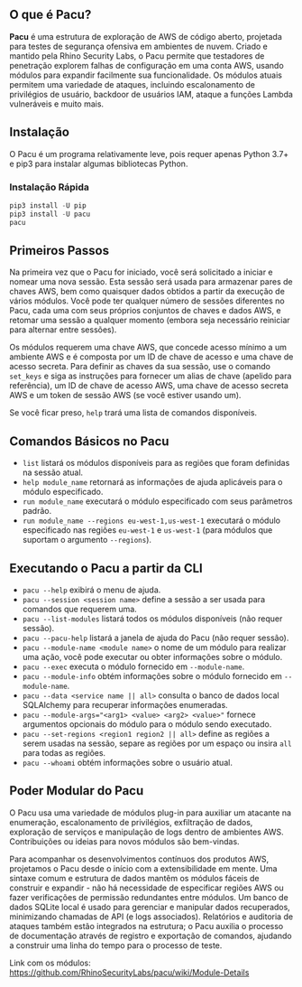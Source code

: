 
## O que é Pacu?

**Pacu** é uma estrutura de exploração de AWS de código aberto, projetada para testes de segurança ofensiva em ambientes de nuvem. Criado e mantido pela Rhino Security Labs, o Pacu permite que testadores de penetração explorem falhas de configuração em uma conta AWS, usando módulos para expandir facilmente sua funcionalidade. Os módulos atuais permitem uma variedade de ataques, incluindo escalonamento de privilégios de usuário, backdoor de usuários IAM, ataque a funções Lambda vulneráveis e muito mais.

## Instalação

O Pacu é um programa relativamente leve, pois requer apenas Python 3.7+ e pip3 para instalar algumas bibliotecas Python.

### Instalação Rápida

``` python
pip3 install -U pip
pip3 install -U pacu
pacu
```

## Primeiros Passos

Na primeira vez que o Pacu for iniciado, você será solicitado a iniciar e nomear uma nova sessão. Esta sessão será usada para armazenar pares de chaves AWS, bem como quaisquer dados obtidos a partir da execução de vários módulos. Você pode ter qualquer número de sessões diferentes no Pacu, cada uma com seus próprios conjuntos de chaves e dados AWS, e retomar uma sessão a qualquer momento (embora seja necessário reiniciar para alternar entre sessões).

Os módulos requerem uma chave AWS, que concede acesso mínimo a um ambiente AWS e é composta por um ID de chave de acesso e uma chave de acesso secreta. Para definir as chaves da sua sessão, use o comando `set_keys` e siga as instruções para fornecer um alias de chave (apelido para referência), um ID de chave de acesso AWS, uma chave de acesso secreta AWS e um token de sessão AWS (se você estiver usando um).

Se você ficar preso, `help` trará uma lista de comandos disponíveis.

## Comandos Básicos no Pacu

- `list` listará os módulos disponíveis para as regiões que foram definidas na sessão atual.
- `help module_name` retornará as informações de ajuda aplicáveis para o módulo especificado.
- `run module_name` executará o módulo especificado com seus parâmetros padrão.
- `run module_name --regions eu-west-1,us-west-1` executará o módulo especificado nas regiões `eu-west-1` e `us-west-1` (para módulos que suportam o argumento `--regions`).

## Executando o Pacu a partir da CLI

- `pacu --help` exibirá o menu de ajuda.
- `pacu --session <session name>` define a sessão a ser usada para comandos que requerem uma.
- `pacu --list-modules` listará todos os módulos disponíveis (não requer sessão).
- `pacu --pacu-help` listará a janela de ajuda do Pacu (não requer sessão).
- `pacu --module-name <module name>` o nome de um módulo para realizar uma ação, você pode executar ou obter informações sobre o módulo.
- `pacu --exec` executa o módulo fornecido em `--module-name`.
- `pacu --module-info` obtém informações sobre o módulo fornecido em `--module-name`.
- `pacu --data <service name || all>` consulta o banco de dados local SQLAlchemy para recuperar informações enumeradas.
- `pacu --module-args="<arg1> <value> <arg2> <value>"` fornece argumentos opcionais do módulo para o módulo sendo executado.
- `pacu --set-regions <region1 region2 || all>` define as regiões a serem usadas na sessão, separe as regiões por um espaço ou insira `all` para todas as regiões.
- `pacu --whoami` obtém informações sobre o usuário atual.

## Poder Modular do Pacu

O Pacu usa uma variedade de módulos plug-in para auxiliar um atacante na enumeração, escalonamento de privilégios, exfiltração de dados, exploração de serviços e manipulação de logs dentro de ambientes AWS. Contribuições ou ideias para novos módulos são bem-vindas.

Para acompanhar os desenvolvimentos contínuos dos produtos AWS, projetamos o Pacu desde o início com a extensibilidade em mente. Uma sintaxe comum e estrutura de dados mantêm os módulos fáceis de construir e expandir - não há necessidade de especificar regiões AWS ou fazer verificações de permissão redundantes entre módulos. Um banco de dados SQLite local é usado para gerenciar e manipular dados recuperados, minimizando chamadas de API (e logs associados). Relatórios e auditoria de ataques também estão integrados na estrutura; o Pacu auxilia o processo de documentação através de registro e exportação de comandos, ajudando a construir uma linha do tempo para o processo de teste.


Link com os módulos: https://github.com/RhinoSecurityLabs/pacu/wiki/Module-Details